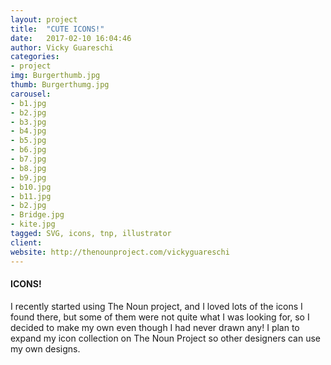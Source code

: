 ```yaml
---
layout: project
title:  "CUTE ICONS!"
date:   2017-02-10 16:04:46
author: Vicky Guareschi
categories:
- project
img: Burgerthumb.jpg
thumb: Burgerthumg.jpg
carousel:
- b1.jpg
- b2.jpg
- b3.jpg
- b4.jpg
- b5.jpg
- b6.jpg
- b7.jpg
- b8.jpg
- b9.jpg
- b10.jpg
- b11.jpg
- b2.jpg
- Bridge.jpg
- kite.jpg
tagged: SVG, icons, tnp, illustrator
client: 
website: http://thenounproject.com/vickyguareschi
---
```

#### ICONS!
I recently started using The Noun project, and I loved lots of the icons I found there, but some of them were not quite what I was looking for, so I decided to make my own even though I had never drawn any! I plan to expand my icon collection on The Noun Project so other designers can use my own designs. 


